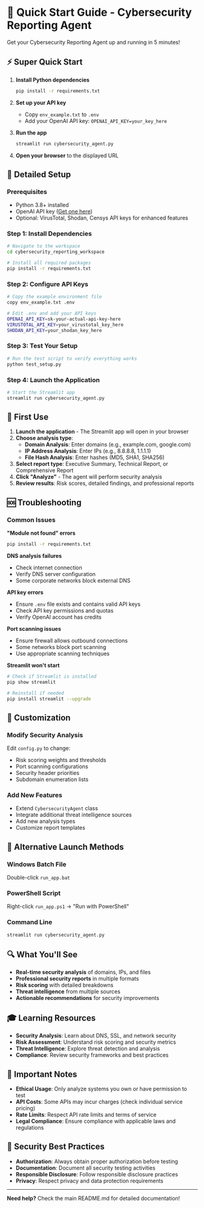 # 🚀 Quick Start Guide - Cybersecurity Reporting Agent

Get your Cybersecurity Reporting Agent up and running in 5 minutes!

## ⚡ Super Quick Start

1. **Install Python dependencies**
   ```bash
   pip install -r requirements.txt
   ```

2. **Set up your API key**
   - Copy `env_example.txt` to `.env`
   - Add your OpenAI API key: `OPENAI_API_KEY=your_key_here`

3. **Run the app**
   ```bash
   streamlit run cybersecurity_agent.py
   ```

4. **Open your browser** to the displayed URL

## 🔧 Detailed Setup

### Prerequisites
- Python 3.8+ installed
- OpenAI API key ([Get one here](https://platform.openai.com/api-keys))
- Optional: VirusTotal, Shodan, Censys API keys for enhanced features

### Step 1: Install Dependencies
```bash
# Navigate to the workspace
cd cybersecurity_reporting_workspace

# Install all required packages
pip install -r requirements.txt
```

### Step 2: Configure API Keys
```bash
# Copy the example environment file
copy env_example.txt .env

# Edit .env and add your API keys
OPENAI_API_KEY=sk-your-actual-api-key-here
VIRUSTOTAL_API_KEY=your_virustotal_key_here
SHODAN_API_KEY=your_shodan_key_here
```

### Step 3: Test Your Setup
```bash
# Run the test script to verify everything works
python test_setup.py
```

### Step 4: Launch the Application
```bash
# Start the Streamlit app
streamlit run cybersecurity_agent.py
```

## 🎯 First Use

1. **Launch the application** - The Streamlit app will open in your browser
2. **Choose analysis type**:
   - **Domain Analysis**: Enter domains (e.g., example.com, google.com)
   - **IP Address Analysis**: Enter IPs (e.g., 8.8.8.8, 1.1.1.1)
   - **File Hash Analysis**: Enter hashes (MD5, SHA1, SHA256)
3. **Select report type**: Executive Summary, Technical Report, or Comprehensive Report
4. **Click "Analyze"** - The agent will perform security analysis
5. **Review results**: Risk scores, detailed findings, and professional reports

## 🆘 Troubleshooting

### Common Issues

**"Module not found" errors**
```bash
pip install -r requirements.txt
```

**DNS analysis failures**
- Check internet connection
- Verify DNS server configuration
- Some corporate networks block external DNS

**API key errors**
- Ensure `.env` file exists and contains valid API keys
- Check API key permissions and quotas
- Verify OpenAI account has credits

**Port scanning issues**
- Ensure firewall allows outbound connections
- Some networks block port scanning
- Use appropriate scanning techniques

**Streamlit won't start**
```bash
# Check if Streamlit is installed
pip show streamlit

# Reinstall if needed
pip install streamlit --upgrade
```

## 🎨 Customization

### Modify Security Analysis
Edit `config.py` to change:
- Risk scoring weights and thresholds
- Port scanning configurations
- Security header priorities
- Subdomain enumeration lists

### Add New Features
- Extend `CybersecurityAgent` class
- Integrate additional threat intelligence sources
- Add new analysis types
- Customize report templates

## 📱 Alternative Launch Methods

### Windows Batch File
Double-click `run_app.bat`

### PowerShell Script
Right-click `run_app.ps1` → "Run with PowerShell"

### Command Line
```bash
streamlit run cybersecurity_agent.py
```

## 🔍 What You'll See

- **Real-time security analysis** of domains, IPs, and files
- **Professional security reports** in multiple formats
- **Risk scoring** with detailed breakdowns
- **Threat intelligence** from multiple sources
- **Actionable recommendations** for security improvements

## 🎓 Learning Resources

- **Security Analysis**: Learn about DNS, SSL, and network security
- **Risk Assessment**: Understand risk scoring and security metrics
- **Threat Intelligence**: Explore threat detection and analysis
- **Compliance**: Review security frameworks and best practices

## 🚨 Important Notes

- **Ethical Usage**: Only analyze systems you own or have permission to test
- **API Costs**: Some APIs may incur charges (check individual service pricing)
- **Rate Limits**: Respect API rate limits and terms of service
- **Legal Compliance**: Ensure compliance with applicable laws and regulations

## 🔐 Security Best Practices

- **Authorization**: Always obtain proper authorization before testing
- **Documentation**: Document all security testing activities
- **Responsible Disclosure**: Follow responsible disclosure practices
- **Privacy**: Respect privacy and data protection requirements

---

**Need help?** Check the main README.md for detailed documentation!
